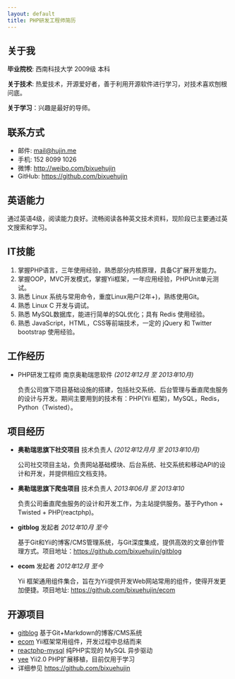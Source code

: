 ```yaml
---
layout: default
title: PHP研发工程师简历
---
```


## 关于我
  
  **毕业院校**: 西南科技大学 2009级 本科 

  **关于技术**: 热爱技术，开源爱好者，善于利用开源软件进行学习，对技术喜欢刨根问底。

  **关于学习**：兴趣是最好的导师。

## 联系方式

* 邮件: <mail@hujin.me>
* 手机: 152 8099 1026
* 微博: <http://weibo.com/bixuehujin>
* GitHub: <https://github.com/bixuehujin>

## 英语能力
  通过英语4级，阅读能力良好。流畅阅读各种英文技术资料，现阶段已主要通过英文搜索和学习。

## IT技能
1. 掌握PHP语言，三年使用经验，熟悉部分内核原理，具备C扩展开发能力。
2. 掌握OOP，MVC开发模式，掌握Yii框架，一年应用经验，PHPUnit单元测试。
3. 熟悉 Linux 系统与常用命令，重度Linux用户(2年+)，熟练使用Git。
4. 熟悉 Linux C 开发与调试。
5. 熟悉 MySQL数据库，能进行简单的SQL优化；具有 Redis 使用经验。
6. 熟悉 JavaScript，HTML，CSS等前端技术，一定的 jQuery 和 Twitter bootstrap 使用经验。

## 工作经历

* PHP研发工程师 南京奥勒瑞思软件 <i>(2012年12月 至 2013年10月)</i>

  负责公司旗下项目基础设施的搭建，包括社交系统、后台管理与垂直爬虫服务的设计与开发。期间主要用到的技术有：PHP(Yii 框架)，MySQL，Redis，Python（Twisted）。


## 项目经历

* **奥勒瑞思旗下社交项目**  技术负责人 <i>(2012年12月月 至 2013年10月)</i>

  公司社交项目主站，负责网站基础模块、后台系统、社交系统和移动API的设计和开发，并提供相应文档支持。

* **奥勒瑞思旗下爬虫项目**  技术负责人 <i>2013年06月 至 2013年10</i>

  负责公司垂直爬虫服务的设计和开发工作，为主站提供服务。基于Python + Twisted + PHP(reactphp)。

* **gitblog** 发起者 <i>2012年10月 至今</i>

  基于Git和Yii的博客/CMS管理系统，与Git深度集成，提供高效的文章创作管理方式。项目地址：<https://github.com/bixuehujin/gitblog>

* **ecom** 发起者 <i>2012年12月 至今</i>

  Yii 框架通用组件集合，旨在为Yii提供开发Web网站常用的组件，使得开发更加便捷。项目地址: <https://github.com/bixuehujin/ecom>


## 开源项目

  * [gitblog](https://github.com/bixuehujin/gitblog)    基于Git+Markdown的博客/CMS系统
  * [ecom](https://github.com/bixuehujin/ecom)  Yii框架常用组件，开发过程中总结而来
  * [reactphp-mysql](https://github.com/bixuehujin/reactphp-mysql)  纯PHP实现的 MySQL 异步驱动
  * [yee](https://github.com/bixuehujin/yee)  Yii2.0 PHP扩展移植，目前仅用于学习
  * 详细参见 <https://github.com/bixuehujin>

